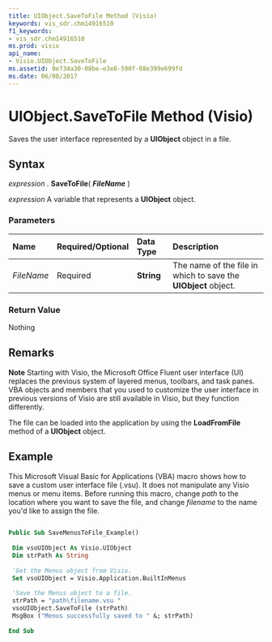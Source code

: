 ```yaml
---
title: UIObject.SaveToFile Method (Visio)
keywords: vis_sdr.chm14916510
f1_keywords:
- vis_sdr.chm14916510
ms.prod: visio
api_name:
- Visio.UIObject.SaveToFile
ms.assetid: 0e734a30-08be-e3e8-590f-88e399e699fd
ms.date: 06/08/2017
---
```



# UIObject.SaveToFile Method (Visio)

Saves the user interface represented by a **UIObject** object in a file.


## Syntax

 _expression_ . **SaveToFile**( **_FileName_** )

 _expression_ A variable that represents a **UIObject** object.


### Parameters



|**Name**|**Required/Optional**|**Data Type**|**Description**|
|:-----|:-----|:-----|:-----|
| _FileName_|Required| **String**|The name of the file in which to save the **UIObject** object.|

### Return Value

Nothing


## Remarks


 **Note**  Starting with Visio, the Microsoft Office Fluent user interface (UI) replaces the previous system of layered menus, toolbars, and task panes. VBA objects and members that you used to customize the user interface in previous versions of Visio are still available in Visio, but they function differently.

The file can be loaded into the application by using the **LoadFromFile** method of a **UIObject** object.


## Example

This Microsoft Visual Basic for Applications (VBA) macro shows how to save a custom user interface file (.vsu). It does not manipulate any Visio menus or menu items. Before running this macro, change  _path_ to the location where you want to save the file, and change _filename_ to the name you'd like to assign the file.


```vb
 
Public Sub SaveMenusToFile_Example() 
 
 Dim vsoUIObject As Visio.UIObject 
 Dim strPath As String 
 
 'Get the Menus object from Visio. 
 Set vsoUIObject = Visio.Application.BuiltInMenus 
 
 'Save the Menus object to a file. 
 strPath = "path\filename.vsu " 
 vsoUIObject.SaveToFile (strPath) 
 MsgBox ("Menus successfully saved to " &; strPath) 
 
End Sub
```



